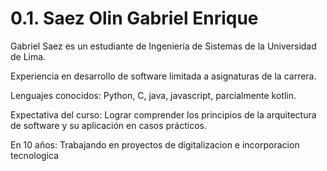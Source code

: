# 0.1. Saez Olin Gabriel Enrique

Gabriel Saez es un estudiante de Ingeniería de Sistemas de la Universidad de Lima.

Experiencia en desarrollo de software limitada a asignaturas de la carrera.

Lenguajes conocidos: Python, C, java, javascript, parcialmente kotlin.

Expectativa del curso: Lograr comprender los principios de la arquitectura de software y su aplicación en casos prácticos.

En 10 años: Trabajando en proyectos de digitalizacion e incorporacion tecnologica